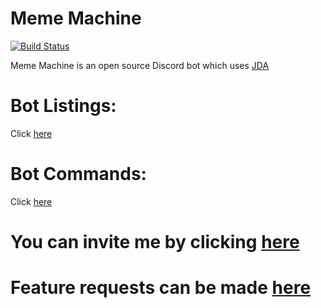 # Meme Machine

[![Build Status](https://travis-ci.org/MemeMachineBot/MemeMachine.svg?branch=master)](https://travis-ci.org/MemeMachineBot/MemeMachine)

Meme Machine is an open source Discord bot which uses [JDA](https://github.com/DV8FromTheWorld/JDA)

Bot Listings:
=============
Click [here](https://github.com/MemeMachineBot/MemeMachine/blob/master/LISTINGS.md)

Bot Commands:
=============
Click [here](https://github.com/MemeMachineBot/MemeMachine/blob/master/COMMANDS.md)

# You can invite me by clicking [here](https://discordapp.com/oauth2/authorize?client_id=445800505315426315&permissions=8&scope=bot)

# Feature requests can be made [here](https://github.com/MemeMachineBot/MemeMachine/issues)
